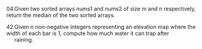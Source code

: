 04.Given two sorted arrays nums1 and nums2 of size m and n respectively, return the median of the two sorted arrays.

42.Given n non-negative integers representing an elevation map where the width of each bar is 1, compute how much water it can trap after \
&emsp;&ensp;raining.
